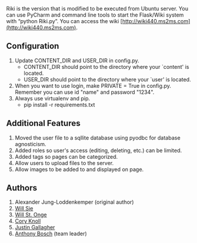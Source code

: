 Riki is the version that is modified to be executed from Ubuntu server. 
You can use PyCharm and command line tools to start the Flask/Wiki system with “python Riki.py”.
You can access the wiki [http://wiki440.ms2ms.com](http://wiki440.ms2ms.com).

## Configuration
    
1. Update CONTENT_DIR and USER_DIR in config.py. 
    * CONTENT_DIR should point to the directory where your `content' is located.
    * USER_DIR should point to the directory where your `user' is located.
2. When you want to use login, make PRIVATE = True in config.py. Remember you can use id "name" and password "1234".
3. Always use virtualenv and pip.
    * pip install -r requirements.txt

## Additional Features

1. Moved the user file to a sqllite database using pyodbc for database agnosticism.
2. Added roles so user's access (editing, deleting, etc.) can be limited.
3. Added tags so pages can be categorized.
4. Allow users to upload files to the server.
5. Allow images to be added to and displayed on page.

## Authors
1. Alexander Jung-Loddenkemper (original author)
2. [Will Sie](https://github.com/Willsie)
3. [Will St. Onge](https://github.com/WillStOnge)
4. [Cory Knoll](https://github.com/kryptonianCodeMonkey/)
5. [Justin Gallagher](https://github.com/ThisJustin-code)
6. [Anthony Bosch](https://github.com/boscha1) (team leader)
